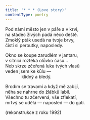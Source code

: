 ```yaml
---
title: '* * * (Love story)'
contentType: poetry
---
```


<section>

Pod námi město jen v páře a v krvi,  
na stádec živých padá něco deště.  
Zmoklý pták usedá na tvoje brvy,  
čistí si peroutky, naposledy.

Okno se koupe zarudlém v jantaru,  
v sítnici roztéká olůvko času…  
Neb skrze zčeřená luka tvých vlasů  
veden jsem ke kůlu —  
             klidný a bledý.

Brodím se travami a když mě zabijí,  
něha se nahrne do žlábků labií.  
Všechno tu zčervená, vše zflekatí,  
mrtvý se udělá — naposled — do gatí.

(rekonstrukce z roku 1992)

</section>
